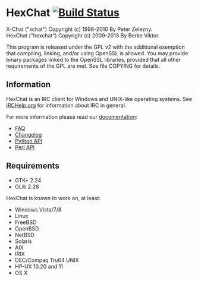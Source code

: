 # HexChat [![Build Status](https://travis-ci.org/hexchat/hexchat.png)](https://travis-ci.org/hexchat/hexchat)

X-Chat ("xchat") Copyright (c) 1998-2010 By Peter Zelezny.  
HexChat ("hexchat") Copyright (c) 2009-2013 By Berke Viktor.

This program is released under the GPL v2 with the additional exemption
that compiling, linking, and/or using OpenSSL is allowed. You may
provide binary packages linked to the OpenSSL libraries, provided that
all other requirements of the GPL are met.
See file COPYING for details.

## Information

HexChat is an IRC client for Windows and UNIX-like operating systems.
See [IRCHelp.org](http://irchelp.org) for information about IRC in general.

For more information please read our [documentation](https://hexchat.readthedocs.org/en/latest/index.html):
- [FAQ](https://hexchat.readthedocs.org/en/latest/faq.html)
- [Changelog](https://hexchat.readthedocs.org/en/latest/changelog.html)
- [Python API](https://hexchat.readthedocs.org/en/latest/script_python.html)
- [Perl API](https://hexchat.readthedocs.org/en/latest/script_perl.html)

## Requirements

- GTK+ 2.24
- GLib 2.28

HexChat is known to work on, at least:

- Windows Vista/7/8
- Linux
- FreeBSD
- OpenBSD
- NetBSD
- Solaris
- AIX
- IRIX
- DEC/Compaq Tru64 UNIX
- HP-UX 10.20 and 11
- OS X
